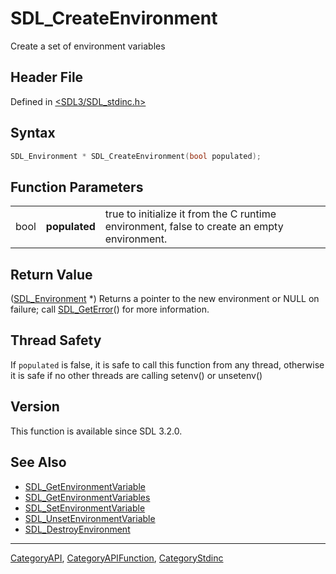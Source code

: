 # SDL_CreateEnvironment

Create a set of environment variables

## Header File

Defined in [<SDL3/SDL_stdinc.h>](https://github.com/libsdl-org/SDL/blob/main/include/SDL3/SDL_stdinc.h)

## Syntax

```c
SDL_Environment * SDL_CreateEnvironment(bool populated);
```

## Function Parameters

|      |               |                                                                                             |
| ---- | ------------- | ------------------------------------------------------------------------------------------- |
| bool | **populated** | true to initialize it from the C runtime environment, false to create an empty environment. |

## Return Value

([SDL_Environment](SDL_Environment) *) Returns a pointer to the new
environment or NULL on failure; call [SDL_GetError](SDL_GetError)() for
more information.

## Thread Safety

If `populated` is false, it is safe to call this function from any thread,
otherwise it is safe if no other threads are calling setenv() or unsetenv()

## Version

This function is available since SDL 3.2.0.

## See Also

- [SDL_GetEnvironmentVariable](SDL_GetEnvironmentVariable)
- [SDL_GetEnvironmentVariables](SDL_GetEnvironmentVariables)
- [SDL_SetEnvironmentVariable](SDL_SetEnvironmentVariable)
- [SDL_UnsetEnvironmentVariable](SDL_UnsetEnvironmentVariable)
- [SDL_DestroyEnvironment](SDL_DestroyEnvironment)






----
[CategoryAPI](CategoryAPI), [CategoryAPIFunction](CategoryAPIFunction), [CategoryStdinc](CategoryStdinc)

